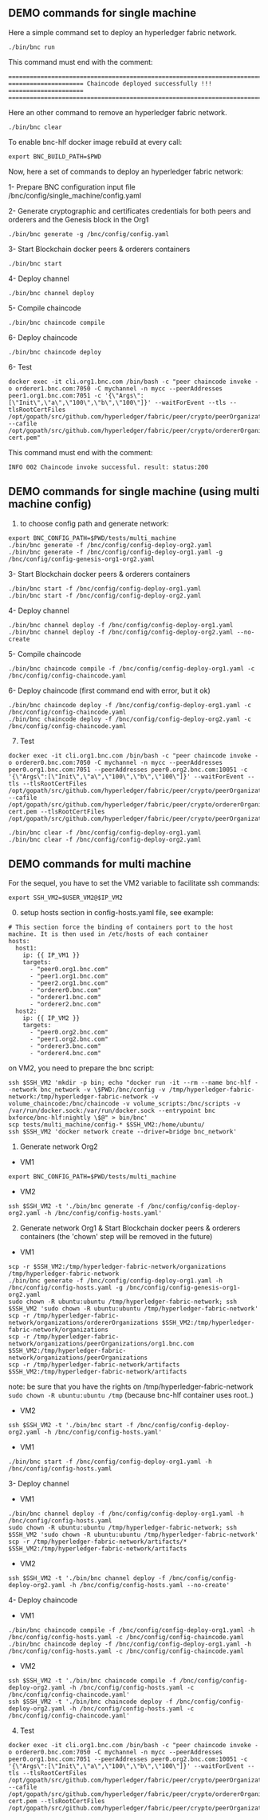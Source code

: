 
## DEMO commands for single machine

Here a simple command set to deploy an hyperledger fabric network.
````shell script
./bin/bnc run
````
This command must end with the comment: 
````
===============================================================================
===================== Chaincode deployed successfully !!! =====================
===============================================================================
````
Here an other command to remove an hyperledger fabric network.
````shell script
./bin/bnc clear
````

To enable bnc-hlf docker image rebuild at every call:
````shell script
export BNC_BUILD_PATH=$PWD
````

Now, here a set of commands to deploy an hyperledger fabric network:

1- Prepare BNC configuration input file /bnc/config/single_machine/config.yaml

2- Generate cryptographic and certificates credentials for both peers and orderers and the Genesis block in the Org1

````shell script
./bin/bnc generate -g /bnc/config/config.yaml
````

3- Start Blockchain docker peers & orderers containers

````shell script
./bin/bnc start
````

4- Deploy channel

````shell script
./bin/bnc channel deploy
````

5- Compile chaincode

````shell script
./bin/bnc chaincode compile
````

6- Deploy chaincode

````shell script
./bin/bnc chaincode deploy
````

6- Test

````shell script
docker exec -it cli.org1.bnc.com /bin/bash -c "peer chaincode invoke -o orderer1.bnc.com:7050 -C mychannel -n mycc --peerAddresses peer1.org1.bnc.com:7051 -c '{\"Args\":[\"Init\",\"a\",\"100\",\"b\",\"100\"]}' --waitForEvent --tls --tlsRootCertFiles /opt/gopath/src/github.com/hyperledger/fabric/peer/crypto/peerOrganizations/org1.bnc.com/peers/peer1.org1.bnc.com/tls/ca.crt --cafile /opt/gopath/src/github.com/hyperledger/fabric/peer/crypto/ordererOrganizations/bnc.com/orderers/orderer1.bnc.com/msp/tlscacerts/tlsca.bnc.com-cert.pem"
````
This command must end with the comment: 
````
INFO 002 Chaincode invoke successful. result: status:200
````

## DEMO commands for single machine (using multi machine config)

1. to choose config path and generate network:
````shell script
export BNC_CONFIG_PATH=$PWD/tests/multi_machine
./bin/bnc generate -f /bnc/config/config-deploy-org2.yaml
./bin/bnc generate -f /bnc/config/config-deploy-org1.yaml -g /bnc/config/config-genesis-org1-org2.yaml 
````

3- Start Blockchain docker peers & orderers containers

````shell script
./bin/bnc start -f /bnc/config/config-deploy-org1.yaml
./bin/bnc start -f /bnc/config/config-deploy-org2.yaml
````

4- Deploy channel

````shell script
./bin/bnc channel deploy -f /bnc/config/config-deploy-org1.yaml
./bin/bnc channel deploy -f /bnc/config/config-deploy-org2.yaml --no-create
````

5- Compile chaincode

````shell script
./bin/bnc chaincode compile -f /bnc/config/config-deploy-org1.yaml -c /bnc/config/config-chaincode.yaml
````

6- Deploy chaincode (first command end with error, but it ok)

````shell script
./bin/bnc chaincode deploy -f /bnc/config/config-deploy-org1.yaml -c /bnc/config/config-chaincode.yaml
./bin/bnc chaincode deploy -f /bnc/config/config-deploy-org2.yaml -c /bnc/config/config-chaincode.yaml
````

7. Test
````
docker exec -it cli.org1.bnc.com /bin/bash -c "peer chaincode invoke -o orderer0.bnc.com:7050 -C mychannel -n mycc --peerAddresses peer0.org1.bnc.com:7051 --peerAddresses peer0.org2.bnc.com:10051 -c '{\"Args\":[\"Init\",\"a\",\"100\",\"b\",\"100\"]}' --waitForEvent --tls --tlsRootCertFiles /opt/gopath/src/github.com/hyperledger/fabric/peer/crypto/peerOrganizations/org1.bnc.com/peers/peer0.org1.bnc.com/tls/ca.crt --cafile /opt/gopath/src/github.com/hyperledger/fabric/peer/crypto/ordererOrganizations/bnc.com/orderers/orderer0.bnc.com/msp/tlscacerts/tlsca.bnc.com-cert.pem --tlsRootCertFiles /opt/gopath/src/github.com/hyperledger/fabric/peer/crypto/peerOrganizations/org2.bnc.com/peers/peer0.org2.bnc.com/tls/ca.crt"
````

````shell script
./bin/bnc clear -f /bnc/config/config-deploy-org1.yaml
./bin/bnc clear -f /bnc/config/config-deploy-org2.yaml 
````

## DEMO commands for multi machine

For the sequel, you have to set the VM2 variable to facilitate ssh commands:
````shell script
export SSH_VM2=$USER_VM2@$IP_VM2
````

0. setup hosts section in config-hosts.yaml file, see example:
````shell script
# This section force the binding of containers port to the host machine. It is then used in /etc/hosts of each container
hosts:
  host1:
    ip: {{ IP_VM1 }}
    targets:
      - "peer0.org1.bnc.com"
      - "peer1.org1.bnc.com"
      - "peer2.org1.bnc.com"
      - "orderer0.bnc.com"
      - "orderer1.bnc.com"
      - "orderer2.bnc.com"
  host2:
    ip: {{ IP_VM2 }}
    targets:
      - "peer0.org2.bnc.com"
      - "peer1.org2.bnc.com"
      - "orderer3.bnc.com"
      - "orderer4.bnc.com"
````
on VM2, you need to prepare the bnc script:
````shell script
ssh $SSH_VM2 'mkdir -p bin; echo "docker run -it --rm --name bnc-hlf --network bnc_network -v \$PWD:/bnc/config -v /tmp/hyperledger-fabric-network:/tmp/hyperledger-fabric-network -v volume_chaincode:/bnc/chaincode -v volume_scripts:/bnc/scripts -v /var/run/docker.sock:/var/run/docker.sock --entrypoint bnc bxforce/bnc-hlf:nightly \$@" > bin/bnc'
scp tests/multi_machine/config-* $SSH_VM2:/home/ubuntu/
ssh $SSH_VM2 'docker network create --driver=bridge bnc_network'
````

1. Generate network Org2
* VM1
````shell script
export BNC_CONFIG_PATH=$PWD/tests/multi_machine
````
* VM2
````shell script
ssh $SSH_VM2 -t './bin/bnc generate -f /bnc/config/config-deploy-org2.yaml -h /bnc/config/config-hosts.yaml'
````

2. Generate network Org1 & Start Blockchain docker peers & orderers containers (the 'chown' step will be removed in the future)
* VM1
````shell script
scp -r $SSH_VM2:/tmp/hyperledger-fabric-network/organizations /tmp/hyperledger-fabric-network
./bin/bnc generate -f /bnc/config/config-deploy-org1.yaml -h /bnc/config/config-hosts.yaml -g /bnc/config/config-genesis-org1-org2.yaml 
sudo chown -R ubuntu:ubuntu /tmp/hyperledger-fabric-network; ssh $SSH_VM2 'sudo chown -R ubuntu:ubuntu /tmp/hyperledger-fabric-network'
scp -r /tmp/hyperledger-fabric-network/organizations/ordererOrganizations $SSH_VM2:/tmp/hyperledger-fabric-network/organizations
scp -r /tmp/hyperledger-fabric-network/organizations/peerOrganizations/org1.bnc.com $SSH_VM2:/tmp/hyperledger-fabric-network/organizations/peerOrganizations
scp -r /tmp/hyperledger-fabric-network/artifacts $SSH_VM2:/tmp/hyperledger-fabric-network/artifacts
````
note: be sure that you have the rights on /tmp/hyperledger-fabric-network `sudo chown -R ubuntu:ubuntu /tmp` (because bnc-hlf container uses root..)
* VM2
````shell script
ssh $SSH_VM2 -t './bin/bnc start -f /bnc/config/config-deploy-org2.yaml -h /bnc/config/config-hosts.yaml'
````
* VM1
````shell script
./bin/bnc start -f /bnc/config/config-deploy-org1.yaml -h /bnc/config/config-hosts.yaml
````

3- Deploy channel
* VM1
````shell script
./bin/bnc channel deploy -f /bnc/config/config-deploy-org1.yaml -h /bnc/config/config-hosts.yaml
sudo chown -R ubuntu:ubuntu /tmp/hyperledger-fabric-network; ssh $SSH_VM2 'sudo chown -R ubuntu:ubuntu /tmp/hyperledger-fabric-network'
scp -r /tmp/hyperledger-fabric-network/artifacts/* $SSH_VM2:/tmp/hyperledger-fabric-network/artifacts
````
* VM2
````shell script
ssh $SSH_VM2 -t './bin/bnc channel deploy -f /bnc/config/config-deploy-org2.yaml -h /bnc/config/config-hosts.yaml --no-create'
````

4- Deploy chaincode
* VM1
````shell script
./bin/bnc chaincode compile -f /bnc/config/config-deploy-org1.yaml -h /bnc/config/config-hosts.yaml -c /bnc/config/config-chaincode.yaml
./bin/bnc chaincode deploy -f /bnc/config/config-deploy-org1.yaml -h /bnc/config/config-hosts.yaml -c /bnc/config/config-chaincode.yaml
````
* VM2
````shell script
ssh $SSH_VM2 -t './bin/bnc chaincode compile -f /bnc/config/config-deploy-org2.yaml -h /bnc/config/config-hosts.yaml -c /bnc/config/config-chaincode.yaml'
ssh $SSH_VM2 -t './bin/bnc chaincode deploy -f /bnc/config/config-deploy-org2.yaml -h /bnc/config/config-hosts.yaml -c /bnc/config/config-chaincode.yaml'
````

4. Test
````
docker exec -it cli.org1.bnc.com /bin/bash -c "peer chaincode invoke -o orderer0.bnc.com:7050 -C mychannel -n mycc --peerAddresses peer0.org1.bnc.com:7051 --peerAddresses peer0.org2.bnc.com:10051 -c '{\"Args\":[\"Init\",\"a\",\"100\",\"b\",\"100\"]}' --waitForEvent --tls --tlsRootCertFiles /opt/gopath/src/github.com/hyperledger/fabric/peer/crypto/peerOrganizations/org1.bnc.com/peers/peer0.org1.bnc.com/tls/ca.crt --cafile /opt/gopath/src/github.com/hyperledger/fabric/peer/crypto/ordererOrganizations/bnc.com/orderers/orderer0.bnc.com/msp/tlscacerts/tlsca.bnc.com-cert.pem --tlsRootCertFiles /opt/gopath/src/github.com/hyperledger/fabric/peer/crypto/peerOrganizations/org2.bnc.com/peers/peer0.org2.bnc.com/tls/ca.crt"
````

